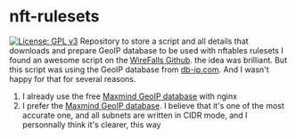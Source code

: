 # nft-rulesets
[![License: GPL v3](https://img.shields.io/badge/License-GPLv3-blue.svg)](https://www.gnu.org/licenses/gpl-3.0)
Repository to store a script and all details that downloads and prepare GeoIP database to be used with nftables rulesets
I found an awesome script on the [WireFalls Github](https://github.com/wirefalls/geo-nft). 
the idea was brilliant.
But this script was using the GeoIP database from [db-ip.com](https//db-ip.com).
And I wasn't happy for that for several reasons.
1. I already use the free [Maxmind GeoIP database](https://maxmind.com) with nginx
2. I prefer the [Maxmind GeoIP database](https://maxmind.com). 
I believe that it's one of the most accurate one, and all subnets are written in CIDR mode, and I personnally think it's clearer, this way
